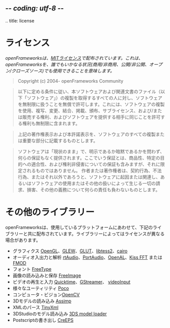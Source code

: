## -*- coding: utf-8 -*-
.. title: license

ライセンス
=======

*openFrameworksは、[MITライセンス](https://ja.wikipedia.org/wiki/MIT_License)で配布されています。これは、openFrameworksを、誰でもいかなる状況(商用/非商用、公開/非公開、オープン/クローズソース)でも使用できることを意味します。*


> Copyright (c) 2004- openFrameworks Community

>以下に定める条件に従い、本ソフトウェアおよび関連文書のファイル（以下「ソフトウェア」）の複製を取得するすべての人に対し、ソフトウェアを無制限に扱うことを無償で許可します。これには、ソフトウェアの複製を使用、複写、変更、結合、掲載、頒布、サブライセンス、および/または販売する権利、およびソフトウェアを提供する相手に同じことを許可する権利も無制限に含まれます。

>上記の著作権表示および本許諾表示を、ソフトウェアのすべての複製または重要な部分に記載するものとします。

>ソフトウェアは「現状のまま」で、明示であるか暗黙であるかを問わず、何らの保証もなく提供されます。ここでいう保証とは、商品性、特定の目的への適合性、および権利非侵害についての保証も含みますが、それに限定されるものではありません。 作者または著作権者は、契約行為、不法行為、またはそれ以外であろうと、ソフトウェアに起因または関連し、あるいはソフトウェアの使用またはその他の扱いによって生じる一切の請求、損害、その他の義務について何らの責任も負わないものとします。

その他のライブラリー
===============

openFrameworksは、使用しているプラットフォームにあわせて、下記のライブラリーと共に配布されています。ライブラリーによってはライセンスが異なる場合があります。

* グラフィクス [OpenGL](http://www.opengl.org/)、[GLEW](http://glew.sourceforge.net/)、[GLUT](http://www.opengl.org/resources/libraries/glut/)、[libtess2](https://code.google.com/p/libtess2/)、[cairo](http://cairographics.org/)
* オーディオ入出力と解析 [rtAudio](http://www.music.mcgill.ca/~gary/rtaudio/)、[PortAudio](http://www.portaudio.com/)、[OpenAL](http://connect.creativelabs.com/openal)、[Kiss FFT](http://kissfft.sourceforge.net/) または [FMOD](http://www.fmod.org/)
* フォント [FreeType](http://freetype.sourceforge.net/index2.html)
* 画像の読み込みと保存 [FreeImage](http://freeimage.sourceforge.net/)
* ビデオの再生と入力 [Quicktime](http://developer.apple.com/quicktime/)、[GStreamer](http://gstreamer.freedesktop.org/)、 [videoInput](https://github.com/ofTheo/videoInput)
* 様々なユーティリティ [Poco](http://pocoproject.org/)
* コンピュータ・ビジョン[OpenCV](http://opencv.org/)
* 3Dモデルの読み込み [Assimp](http://assimp.sourceforge.net/)
* XMLのパース [TinyXml](http://www.grinninglizard.com/tinyxml/)
* 3DStudioのモデル読み込み [3DS model loader](http://isg.cs.tcd.ie/cosulliv/Graphics/Labs/Lab4/)
* Postscriptの書き出し [CreEPS](http://www.uwefabricius.de/projects/creeps.html)
